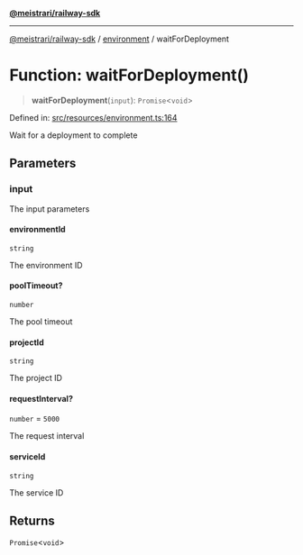 [**@meistrari/railway-sdk**](../../README.md)

***

[@meistrari/railway-sdk](../../README.md) / [environment](../README.md) / waitForDeployment

# Function: waitForDeployment()

> **waitForDeployment**(`input`): `Promise`\<`void`\>

Defined in: [src/resources/environment.ts:164](https://github.com/meistrari/railway-sdk/blob/ef2e51c6f97136e5c0d2b722434e52150ea13c8f/src/resources/environment.ts#L164)

Wait for a deployment to complete

## Parameters

### input

The input parameters

#### environmentId

`string`

The environment ID

#### poolTimeout?

`number`

The pool timeout

#### projectId

`string`

The project ID

#### requestInterval?

`number` = `5000`

The request interval

#### serviceId

`string`

The service ID

## Returns

`Promise`\<`void`\>
